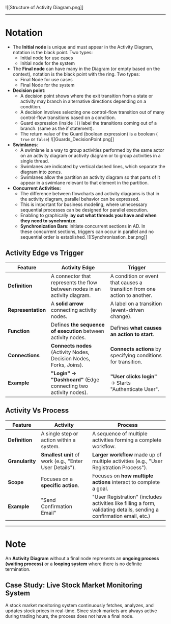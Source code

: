 ![[Structure of Activity Diagram.png]]
___
# Notation
- The **Initial node** is unique and must appear in the Activity Diagram, notation is the black point. Two types:
	- Initial node for use cases
	- Initial node for the system
- The **Final node** can have many in the Diagram (or empty based on the context), notation is the black point with the ring. Two types:
	- Final Node for use cases
	- Final Node for the system
- **Decision point**:
	- A decision point shows where the exit transition from a state or activity may branch in alternative directions depending on a condition.
	- A decision involves selecting one control-flow transition out of many control-flow transitions based on a condition.
	- Guard expression (inside `[]`) label the transitions coming out of a branch. (same as the if statement).
	- The return value of the Guard (boolean expression) is a boolean ( `true` or `false`)
![[Guards_DecisionPoint.png]]
- **Swimlanes**:
	- A swimlane is a way to group activities performed by the same actor on an activity diagram or activity diagram or to group activities in a single thread.
	- Swimlanes are indicated by vertical dashed lines, which separate the diagram into zones.
	- Swimlanes allow the partition an activity diagram so that parts of it appear in a swimlane relevant to that element in the partition.
- **Concurrent Activities:**
	- The difference between flowcharts and activity diagrams is that in the activity diagram, parallel behavior can be expressed.
	- This is important for business modeling, where unnecessary sequential processes can be designed for parallel execution.
	- Enabling to graphically l**ay out what threads you have and when they need to synchronize**.
	- **Synchronization Bars**: initiate concurrent sections in AD. In these concurrent sections, triggers can occur in parallel and no sequential order is established.
![[Synchronisation_bar.png]]
## Activity Edge vs Trigger
| Feature            | **Activity Edge**                                                          | **Trigger**                                                               |
| ------------------ | -------------------------------------------------------------------------- | ------------------------------------------------------------------------- |
| **Definition**     | A connector that represents the flow between nodes in an activity diagram. | A condition or event that causes a transition from one action to another. |
| **Representation** | A **solid arrow** connecting activity nodes.                               | A label on a transition (event-driven change).                            |
| **Function**       | Defines **the sequence of execution** between activity nodes.              | Defines **what causes an action to start**.                               |
| **Connections**    | **Connects nodes** (Activity Nodes, Decision Nodes, Forks, Joins).         | **Connects actions** by specifying conditions for transition.             |
| **Example**        | **"Login" → "Dashboard"** (Edge connecting two activity nodes).            | **"User clicks login"** → Starts "Authenticate User".                     |
## Activity Vs Process

|Feature|Activity|Process|
|---|---|---|
|**Definition**|A single step or action within a system.|A sequence of multiple activities forming a complete workflow.|
|**Granularity**|**Smallest unit** of work (e.g., "Enter User Details").|**Larger workflow** made up of multiple activities (e.g., "User Registration Process").|
|**Scope**|Focuses on a **specific action**.|Focuses on **how multiple actions** interact to complete a goal.|
|**Example**|"Send Confirmation Email"|"User Registration" (includes activities like filling a form, validating details, sending a confirmation email, etc.)|
___
# Note
An **Activity Diagram** without a final node represents an **ongoing process (waiting process)** or a **looping system** where there is no definite termination.
## **Case Study: Live Stock Market Monitoring System**

A stock market monitoring system continuously fetches, analyzes, and updates stock prices in real-time. Since stock markets are always active during trading hours, the process does not have a final node.